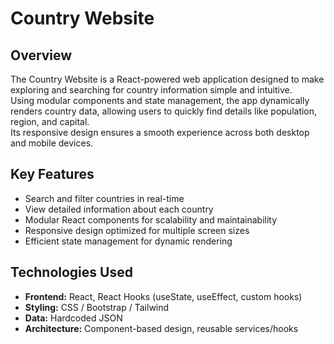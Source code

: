 # Country Website

## Overview
The Country Website is a React-powered web application designed to make exploring and searching for country information simple and intuitive.  
Using modular components and state management, the app dynamically renders country data, allowing users to quickly find details like population, region, and capital.  
Its responsive design ensures a smooth experience across both desktop and mobile devices.

## Key Features
- Search and filter countries in real-time
- View detailed information about each country
- Modular React components for scalability and maintainability
- Responsive design optimized for multiple screen sizes
- Efficient state management for dynamic rendering

## Technologies Used
- **Frontend:** React, React Hooks (useState, useEffect, custom hooks)
- **Styling:** CSS / Bootstrap / Tailwind
- **Data:** Hardcoded JSON
- **Architecture:** Component-based design, reusable services/hooks
